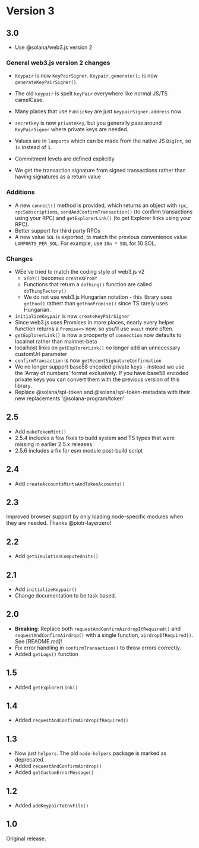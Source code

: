 # Version 3

## 3.0

- Use @solana/web3.js version 2

### General web3.js version 2 changes

- `Keypair` is now `KeyPairSigner`. `Keypair.generate();` is now `generateKeyPairSigner()`.
- The old `keypair` is spelt `keyPair` everywhere like normal JS/TS camelCase.

- Many places that use `PublicKey` are just `keypairSigner.address` now
- `secretkey` is now `privateKey`, but you generally pass around `KeyPairSigner` where private keys are needed.
- Values are in `lamports` which can be made from the native JS `BigInt`, so `1n` instead of `1`.
- Commitment levels are defined explicitly
- We get the transaction signature from signed transactions rather than having signatures as a return value

### Additions

- A new `connect()` method is provided, which returns an object with `rpc`, `rpcSubscriptions`, `sendAndConfirmTransaction()` (to confirm transactions using your RPC) and `getExplorerLink()` (to get Explorer links using your RPC).
- Better support for third party RPCs
- A new value `SOL` is exported, to match the previous convenience value `LAMPORTS_PER_SOL`. For example, use `10n * SOL` for 10 SOL.

### Changes

- WEe've tried to match the coding style of web3.js v2
  - `xToY()` becomes `createXFromY`
  - Functions that return a `doThing()` function are called `doThingFactory()`
  - We do not use web3.js Hungarian notation - this library uses `getFoo()` rathert than `getFooPromise()` since TS rarely uses Hungarian.
- `initializeKeypair` is now `createKeyPairSigner`
- Since web3.js uses Promises in more places, nearly every helper function returns a `Promise<>` now, so you'll use `await` more often.
- `getExplorerLink()` is now a prooperty of `connection` now defaults to localnet rather than mainnet-beta
- localhost links on `getExplorerLink()` no longer add an unnecessary customUrl parameter
- `confirmTransaction` is now `getRecentSignatureConfirmation`
- We no longer support base58 encoded private keys - instead we use the 'Array of numbers' format exclusively. If you have base58 encoded private keys you can convert them with the previous version of this library.
- Replace @solana/spl-token and @solana/spl-token-metadata with their new replacements '@solana-program/token'

## 2.5

- Add `makeTokenMint()`
- 2.5.4 includes a few fixes to build system and TS types that were missing in earlier 2.5.x releases
- 2.5.6 includes a fix for esm module post-build script

## 2.4

- Add `createAccountsMintsAndTokenAccounts()`

## 2.3

Improved browser support by only loading node-specific modules when they are needed. Thanks @piotr-layerzero!

## 2.2

- Add `getSimulationComputeUnits()`

## 2.1

- Add `initializeKeypair()`
- Change documentation to be task based.

## 2.0

- **Breaking**: Replace both `requestAndConfirmAirdropIfRequired()` and `requestAndConfirmAirdrop()` with a single function, `airdropIfRequired()`. See [README.md]!
- Fix error handling in `confirmTransaction()` to throw errors correctly.
- Added `getLogs()` function

## 1.5

- Added `getExplorerLink()`

## 1.4

- Added `requestAndConfirmAirdropIfRequired()`

## 1.3

- Now just `helpers`. The old `node-helpers` package is marked as deprecated.
- Added `requestAndConfirmAirdrop()`
- Added `getCustomErrorMessage()`

## 1.2

- Added `addKeypairToEnvFile()`

## 1.0

Original release.

